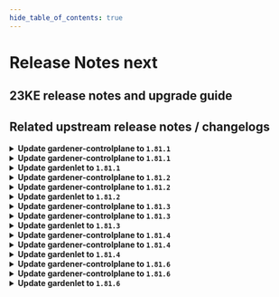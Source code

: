 ```yaml
---
hide_table_of_contents: true
---
```


# Release Notes next

## 23KE release notes and upgrade guide

## Related upstream release notes / changelogs


<details>
<summary><b>Update gardener-controlplane to <code>1.81.1</code></b></summary>

# [gardener/gardener]

## 🏃 Others

- `[OPERATOR]` The regression is now fixed and the control plane logs shall be visible in the Plutono dashboards. by @gardener-ci-robot [#8656]
- `[DEPENDENCY]` `nginx-ingress-controller` image is updated to `v1.9.1`. by @gardener-ci-robot [#8652]

# Docker Images
operator: `eu.gcr.io/gardener-project/gardener/operator:v1.81.1`
apiserver: `eu.gcr.io/gardener-project/gardener/apiserver:v1.81.1`
admission-controller: `eu.gcr.io/gardener-project/gardener/admission-controller:v1.81.1`
controller-manager: `eu.gcr.io/gardener-project/gardener/controller-manager:v1.81.1`
scheduler: `eu.gcr.io/gardener-project/gardener/scheduler:v1.81.1`
gardenlet: `eu.gcr.io/gardener-project/gardener/gardenlet:v1.81.1`
resource-manager: `eu.gcr.io/gardener-project/gardener/resource-manager:v1.81.1`

</details>

<details>
<summary><b>Update gardener-controlplane to <code>1.81.1</code></b></summary>

# [gardener/gardener]

## 🏃 Others

- `[OPERATOR]` The regression is now fixed and the control plane logs shall be visible in the Plutono dashboards. by @gardener-ci-robot [#8656]
- `[DEPENDENCY]` `nginx-ingress-controller` image is updated to `v1.9.1`. by @gardener-ci-robot [#8652]

# Docker Images
operator: `eu.gcr.io/gardener-project/gardener/operator:v1.81.1`
apiserver: `eu.gcr.io/gardener-project/gardener/apiserver:v1.81.1`
admission-controller: `eu.gcr.io/gardener-project/gardener/admission-controller:v1.81.1`
controller-manager: `eu.gcr.io/gardener-project/gardener/controller-manager:v1.81.1`
scheduler: `eu.gcr.io/gardener-project/gardener/scheduler:v1.81.1`
gardenlet: `eu.gcr.io/gardener-project/gardener/gardenlet:v1.81.1`
resource-manager: `eu.gcr.io/gardener-project/gardener/resource-manager:v1.81.1`

</details>

<details>
<summary><b>Update gardenlet to <code>1.81.1</code></b></summary>

# [gardener/gardener]

## 🏃 Others

- `[OPERATOR]` The regression is now fixed and the control plane logs shall be visible in the Plutono dashboards. by @gardener-ci-robot [#8656]
- `[DEPENDENCY]` `nginx-ingress-controller` image is updated to `v1.9.1`. by @gardener-ci-robot [#8652]

# Docker Images
operator: `eu.gcr.io/gardener-project/gardener/operator:v1.81.1`
apiserver: `eu.gcr.io/gardener-project/gardener/apiserver:v1.81.1`
admission-controller: `eu.gcr.io/gardener-project/gardener/admission-controller:v1.81.1`
controller-manager: `eu.gcr.io/gardener-project/gardener/controller-manager:v1.81.1`
scheduler: `eu.gcr.io/gardener-project/gardener/scheduler:v1.81.1`
gardenlet: `eu.gcr.io/gardener-project/gardener/gardenlet:v1.81.1`
resource-manager: `eu.gcr.io/gardener-project/gardener/resource-manager:v1.81.1`

</details>

<details>
<summary><b>Update gardener-controlplane to <code>1.81.2</code></b></summary>

# [gardener/gardener]

## 🐛 Bug Fixes

- `[OPERATOR]` An issue has been fixed which was causing a broken `ControlPlaneHealthy` condition report for `Shoot`s when the `MachineControllerManagerDeployment` feature gate gets enabled until their next reconciliation. by @rfranzke [#8664]
## 🏃 Others

- `[DEPENDENCY]` `nginx-ingress-controller` image is updated to `v1.9.3`. by @gardener-ci-robot [#8658]

</details>

<details>
<summary><b>Update gardener-controlplane to <code>1.81.2</code></b></summary>

# [gardener/gardener]

## 🐛 Bug Fixes

- `[OPERATOR]` An issue has been fixed which was causing a broken `ControlPlaneHealthy` condition report for `Shoot`s when the `MachineControllerManagerDeployment` feature gate gets enabled until their next reconciliation. by @rfranzke [#8664]
## 🏃 Others

- `[DEPENDENCY]` `nginx-ingress-controller` image is updated to `v1.9.3`. by @gardener-ci-robot [#8658]

</details>

<details>
<summary><b>Update gardenlet to <code>1.81.2</code></b></summary>

# [gardener/gardener]

## 🐛 Bug Fixes

- `[OPERATOR]` An issue has been fixed which was causing a broken `ControlPlaneHealthy` condition report for `Shoot`s when the `MachineControllerManagerDeployment` feature gate gets enabled until their next reconciliation. by @rfranzke [#8664]
## 🏃 Others

- `[DEPENDENCY]` `nginx-ingress-controller` image is updated to `v1.9.3`. by @gardener-ci-robot [#8658]

</details>

<details>
<summary><b>Update gardener-controlplane to <code>1.81.3</code></b></summary>

# [gardener/gardener]

## 🏃 Others

- `[OPERATOR]` Kubernetes feature gate `UnauthenticatedHTTP2DOSMitigation` is considered valid for versions >= `1.25`. by @gardener-ci-robot [#8671]
- `[OPERATOR]` The following Golang dependencies have been updated:  
  - `k8s.io/*` from `v0.28.2` to `v0.28.3`  
  - `sigs.k8s.io/controller-runtime` from `v0.16.2` to `v0.16.3` by @rfranzke [#8681]

## Docker Images
admission-controller: `eu.gcr.io/gardener-project/gardener/admission-controller:v1.81.3`
scheduler: `eu.gcr.io/gardener-project/gardener/scheduler:v1.81.3`
gardenlet: `eu.gcr.io/gardener-project/gardener/gardenlet:v1.81.3`
apiserver: `eu.gcr.io/gardener-project/gardener/apiserver:v1.81.3`
resource-manager: `eu.gcr.io/gardener-project/gardener/resource-manager:v1.81.3`
controller-manager: `eu.gcr.io/gardener-project/gardener/controller-manager:v1.81.3`
operator: `eu.gcr.io/gardener-project/gardener/operator:v1.81.3`


</details>

<details>
<summary><b>Update gardener-controlplane to <code>1.81.3</code></b></summary>

# [gardener/gardener]

## 🏃 Others

- `[OPERATOR]` Kubernetes feature gate `UnauthenticatedHTTP2DOSMitigation` is considered valid for versions >= `1.25`. by @gardener-ci-robot [#8671]
- `[OPERATOR]` The following Golang dependencies have been updated:  
  - `k8s.io/*` from `v0.28.2` to `v0.28.3`  
  - `sigs.k8s.io/controller-runtime` from `v0.16.2` to `v0.16.3` by @rfranzke [#8681]

## Docker Images
admission-controller: `eu.gcr.io/gardener-project/gardener/admission-controller:v1.81.3`
scheduler: `eu.gcr.io/gardener-project/gardener/scheduler:v1.81.3`
gardenlet: `eu.gcr.io/gardener-project/gardener/gardenlet:v1.81.3`
apiserver: `eu.gcr.io/gardener-project/gardener/apiserver:v1.81.3`
resource-manager: `eu.gcr.io/gardener-project/gardener/resource-manager:v1.81.3`
controller-manager: `eu.gcr.io/gardener-project/gardener/controller-manager:v1.81.3`
operator: `eu.gcr.io/gardener-project/gardener/operator:v1.81.3`


</details>

<details>
<summary><b>Update gardenlet to <code>1.81.3</code></b></summary>

# [gardener/gardener]

## 🏃 Others

- `[OPERATOR]` Kubernetes feature gate `UnauthenticatedHTTP2DOSMitigation` is considered valid for versions >= `1.25`. by @gardener-ci-robot [#8671]
- `[OPERATOR]` The following Golang dependencies have been updated:  
  - `k8s.io/*` from `v0.28.2` to `v0.28.3`  
  - `sigs.k8s.io/controller-runtime` from `v0.16.2` to `v0.16.3` by @rfranzke [#8681]

## Docker Images
admission-controller: `eu.gcr.io/gardener-project/gardener/admission-controller:v1.81.3`
scheduler: `eu.gcr.io/gardener-project/gardener/scheduler:v1.81.3`
gardenlet: `eu.gcr.io/gardener-project/gardener/gardenlet:v1.81.3`
apiserver: `eu.gcr.io/gardener-project/gardener/apiserver:v1.81.3`
resource-manager: `eu.gcr.io/gardener-project/gardener/resource-manager:v1.81.3`
controller-manager: `eu.gcr.io/gardener-project/gardener/controller-manager:v1.81.3`
operator: `eu.gcr.io/gardener-project/gardener/operator:v1.81.3`


</details>

<details>
<summary><b>Update gardener-controlplane to <code>1.81.4</code></b></summary>

# [gardener/gardener]

## 🐛 Bug Fixes

- `[OPERATOR]` A bug causing the managedseed controller to error if the controller restarts and the seed secret is already deleted is now fixed. by @shafeeqes [#8699]
- `[OPERATOR]` A bug has been fixed which caused `ServiceAccount`s related to garden access secrets for extensions to leak in the seed namespace in the garden cluster after uninstallation of said extensions. by @rfranzke [#8697]
## 🏃 Others

- `[OPERATOR]` The testmachinery tests now use `AdminKubeconfig` of the `Shoot`s of `ManagedSeed`s to create seed client. by @shafeeqes [#8698]

## Docker Images
admission-controller: `eu.gcr.io/gardener-project/gardener/admission-controller:v1.81.4`
apiserver: `eu.gcr.io/gardener-project/gardener/apiserver:v1.81.4`
controller-manager: `eu.gcr.io/gardener-project/gardener/controller-manager:v1.81.4`
gardenlet: `eu.gcr.io/gardener-project/gardener/gardenlet:v1.81.4`
operator: `eu.gcr.io/gardener-project/gardener/operator:v1.81.4`
resource-manager: `eu.gcr.io/gardener-project/gardener/resource-manager:v1.81.4`
scheduler: `eu.gcr.io/gardener-project/gardener/scheduler:v1.81.4`


</details>

<details>
<summary><b>Update gardener-controlplane to <code>1.81.4</code></b></summary>

# [gardener/gardener]

## 🐛 Bug Fixes

- `[OPERATOR]` A bug causing the managedseed controller to error if the controller restarts and the seed secret is already deleted is now fixed. by @shafeeqes [#8699]
- `[OPERATOR]` A bug has been fixed which caused `ServiceAccount`s related to garden access secrets for extensions to leak in the seed namespace in the garden cluster after uninstallation of said extensions. by @rfranzke [#8697]
## 🏃 Others

- `[OPERATOR]` The testmachinery tests now use `AdminKubeconfig` of the `Shoot`s of `ManagedSeed`s to create seed client. by @shafeeqes [#8698]

## Docker Images
admission-controller: `eu.gcr.io/gardener-project/gardener/admission-controller:v1.81.4`
apiserver: `eu.gcr.io/gardener-project/gardener/apiserver:v1.81.4`
controller-manager: `eu.gcr.io/gardener-project/gardener/controller-manager:v1.81.4`
gardenlet: `eu.gcr.io/gardener-project/gardener/gardenlet:v1.81.4`
operator: `eu.gcr.io/gardener-project/gardener/operator:v1.81.4`
resource-manager: `eu.gcr.io/gardener-project/gardener/resource-manager:v1.81.4`
scheduler: `eu.gcr.io/gardener-project/gardener/scheduler:v1.81.4`


</details>

<details>
<summary><b>Update gardenlet to <code>1.81.4</code></b></summary>

# [gardener/gardener]

## 🐛 Bug Fixes

- `[OPERATOR]` A bug causing the managedseed controller to error if the controller restarts and the seed secret is already deleted is now fixed. by @shafeeqes [#8699]
- `[OPERATOR]` A bug has been fixed which caused `ServiceAccount`s related to garden access secrets for extensions to leak in the seed namespace in the garden cluster after uninstallation of said extensions. by @rfranzke [#8697]
## 🏃 Others

- `[OPERATOR]` The testmachinery tests now use `AdminKubeconfig` of the `Shoot`s of `ManagedSeed`s to create seed client. by @shafeeqes [#8698]

## Docker Images
admission-controller: `eu.gcr.io/gardener-project/gardener/admission-controller:v1.81.4`
apiserver: `eu.gcr.io/gardener-project/gardener/apiserver:v1.81.4`
controller-manager: `eu.gcr.io/gardener-project/gardener/controller-manager:v1.81.4`
gardenlet: `eu.gcr.io/gardener-project/gardener/gardenlet:v1.81.4`
operator: `eu.gcr.io/gardener-project/gardener/operator:v1.81.4`
resource-manager: `eu.gcr.io/gardener-project/gardener/resource-manager:v1.81.4`
scheduler: `eu.gcr.io/gardener-project/gardener/scheduler:v1.81.4`


</details>

<details>
<summary><b>Update gardener-controlplane to <code>1.81.6</code></b></summary>

no release notes available

## Docker Images
admission-controller: `eu.gcr.io/gardener-project/gardener/admission-controller:v1.81.6`
apiserver: `eu.gcr.io/gardener-project/gardener/apiserver:v1.81.6`
controller-manager: `eu.gcr.io/gardener-project/gardener/controller-manager:v1.81.6`
gardenlet: `eu.gcr.io/gardener-project/gardener/gardenlet:v1.81.6`
operator: `eu.gcr.io/gardener-project/gardener/operator:v1.81.6`
resource-manager: `eu.gcr.io/gardener-project/gardener/resource-manager:v1.81.6`
scheduler: `eu.gcr.io/gardener-project/gardener/scheduler:v1.81.6`


</details>

<details>
<summary><b>Update gardener-controlplane to <code>1.81.6</code></b></summary>

no release notes available

## Docker Images
admission-controller: `eu.gcr.io/gardener-project/gardener/admission-controller:v1.81.6`
apiserver: `eu.gcr.io/gardener-project/gardener/apiserver:v1.81.6`
controller-manager: `eu.gcr.io/gardener-project/gardener/controller-manager:v1.81.6`
gardenlet: `eu.gcr.io/gardener-project/gardener/gardenlet:v1.81.6`
operator: `eu.gcr.io/gardener-project/gardener/operator:v1.81.6`
resource-manager: `eu.gcr.io/gardener-project/gardener/resource-manager:v1.81.6`
scheduler: `eu.gcr.io/gardener-project/gardener/scheduler:v1.81.6`


</details>

<details>
<summary><b>Update gardenlet to <code>1.81.6</code></b></summary>

no release notes available

## Docker Images
admission-controller: `eu.gcr.io/gardener-project/gardener/admission-controller:v1.81.6`
apiserver: `eu.gcr.io/gardener-project/gardener/apiserver:v1.81.6`
controller-manager: `eu.gcr.io/gardener-project/gardener/controller-manager:v1.81.6`
gardenlet: `eu.gcr.io/gardener-project/gardener/gardenlet:v1.81.6`
operator: `eu.gcr.io/gardener-project/gardener/operator:v1.81.6`
resource-manager: `eu.gcr.io/gardener-project/gardener/resource-manager:v1.81.6`
scheduler: `eu.gcr.io/gardener-project/gardener/scheduler:v1.81.6`


</details>
